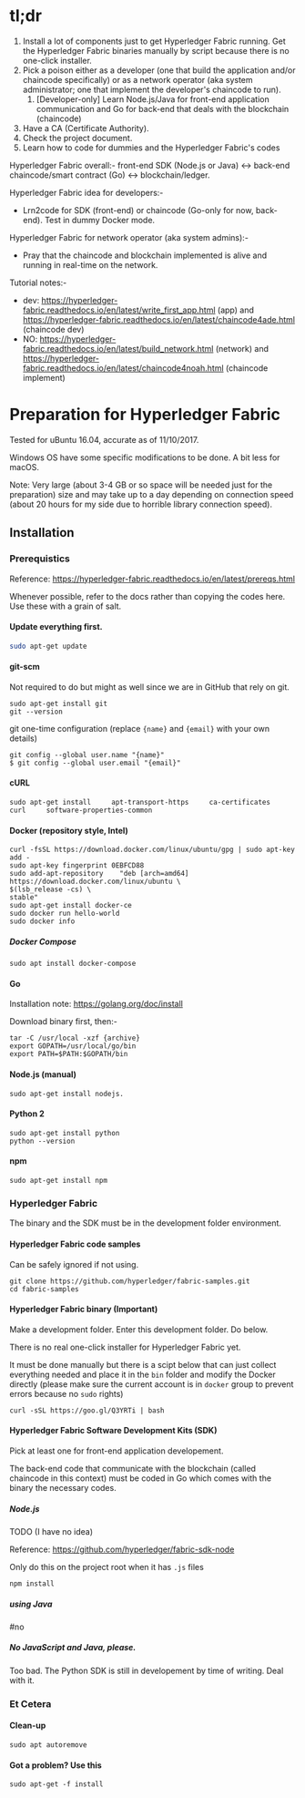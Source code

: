 # tl;dr

1. Install a lot of components just to get Hyperledger Fabric running. Get the Hyperledger Fabric binaries manually by script because there is no one-click installer.
1. Pick a poison either as a developer (one that build the application and/or chaincode specifically) or as a network operator (aka system administrator; one that implement the developer's chaincode to run).
   1. \[Developer-only\] Learn Node.js/Java for front-end application communication and Go for back-end that deals with the blockchain (chaincode)
1. Have a CA (Certificate Authority).
1. Check the project document.
1. Learn how to code for dummies and the Hyperledger Fabric's codes

Hyperledger Fabric overall:-
front-end SDK (Node.js or Java) \<\-\> back-end chaincode/smart contract (Go) \<\-\> blockchain/ledger.

Hyperledger Fabric idea for developers:-
- Lrn2code for SDK (front-end) or chaincode (Go-only for now, back-end). Test in dummy Docker mode.

Hyperledger Fabric for network operator (aka system admins):-
- Pray that the chaincode and blockchain implemented is alive and running in real-time on the network.

Tutorial notes:-
- dev: https://hyperledger-fabric.readthedocs.io/en/latest/write_first_app.html (app) and https://hyperledger-fabric.readthedocs.io/en/latest/chaincode4ade.html (chaincode dev)
- NO: https://hyperledger-fabric.readthedocs.io/en/latest/build_network.html (network) and https://hyperledger-fabric.readthedocs.io/en/latest/chaincode4noah.html (chaincode implement)

# Preparation for Hyperledger Fabric

Tested for uBuntu 16.04, accurate as of 11/10/2017.

Windows OS have some specific modifications to be done. A bit less for macOS.

Note: Very large (about 3-4 GB or so space will be needed just for the preparation) size and may take up to a day depending on connection speed (about 20 hours for my side due to horrible library connection speed).

## Installation

### Prerequistics

Reference: https://hyperledger-fabric.readthedocs.io/en/latest/prereqs.html

Whenever possible, refer to the docs rather than copying the codes here. Use these with a grain of salt.

#### Update everything first.

```bash
sudo apt-get update
```

#### git-scm

Not required to do but might as well since we are in GitHub that rely on git.

```
sudo apt-get install git
git --version
```

git one-time configuration (replace `{name}` and `{email}` with your own details)

```
git config --global user.name "{name}"
$ git config --global user.email "{email}"
```

#### cURL

```
sudo apt-get install     apt-transport-https     ca-certificates     curl     software-properties-common
```

#### Docker (repository style, Intel)

```
curl -fsSL https://download.docker.com/linux/ubuntu/gpg | sudo apt-key add -
sudo apt-key fingerprint 0EBFCD88
sudo add-apt-repository    "deb [arch=amd64] https://download.docker.com/linux/ubuntu \
$(lsb_release -cs) \
stable"
sudo apt-get install docker-ce
sudo docker run hello-world
sudo docker info
```

##### Docker Compose
```
sudo apt install docker-compose
```

#### Go

Installation note: https://golang.org/doc/install

Download binary first, then:-

```
tar -C /usr/local -xzf {archive}
export GOPATH=/usr/local/go/bin
export PATH=$PATH:$GOPATH/bin
```

#### Node.js (manual)

```
sudo apt-get install nodejs.
```

#### Python 2

```
sudo apt-get install python
python --version
```

#### npm

```
sudo apt-get install npm
```

### Hyperledger Fabric

The binary and the SDK must be in the development folder environment.


#### Hyperledger Fabric code samples

Can be safely ignored if not using.

```
git clone https://github.com/hyperledger/fabric-samples.git
cd fabric-samples
```

#### Hyperledger Fabric binary (Important)

Make a development folder. Enter this development folder. Do below.

There is no real one-click installer for Hyperledger Fabric yet.

It must be done manually but there is a scipt below that can just collect everything needed and place it in the `bin` folder and modify the Docker directly (please make sure the current account is in `docker` group to prevent errors because no `sudo` rights)

```
curl -sSL https://goo.gl/Q3YRTi | bash
```

#### Hyperledger Fabric Software Development Kits (SDK)

Pick at least one for front-end application developement.

The back-end code that communicate with the blockchain (called chaincode in this context) must be coded in Go which comes with the binary the necessary codes.

##### Node.js

TODO (I have no idea)

Reference: https://github.com/hyperledger/fabric-sdk-node

Only do this on the project root when it has `.js` files

```
npm install
```

##### using Java

\#no 

##### No JavaScript and Java, please.

Too bad. The Python SDK is still in developement by time of writing. Deal with it.

### Et Cetera

#### Clean-up

```
sudo apt autoremove
```

#### Got a problem? Use this

```
sudo apt-get -f install
```

